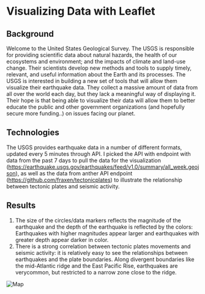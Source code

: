 # Visualizing Data with Leaflet

## Background

Welcome to the United States Geological Survey. The USGS is responsible for providing scientific data about natural hazards, the health of our ecosystems and environment; and the impacts of climate and land-use change. Their scientists develop new methods and tools to supply timely, relevant, and useful information about the Earth and its processes.
The USGS is interested in building a new set of tools that will allow them visualize their earthquake data. They collect a massive amount of data from all over the world each day, but they lack a meaningful way of displaying it. Their hope is that being able to visualize their data will allow them to better educate the public and other government organizations (and hopefully secure more funding..) on issues facing our planet.

## Technologies

The USGS provides earthquake data in a number of different formats, updated every 5 minutes through API. I picked the API with endpoint with data from the past 7 days to pull the data for the visualization (https://earthquake.usgs.gov/earthquakes/feed/v1.0/summary/all_week.geojson), as well as the data from anther API endpoint (https://github.com/fraxen/tectonicplates) to illustrate the relationship between tectonic plates and seismic activity.

## Results

1. The size of the circles/data markers reflects the magnitude of the earthquake and the depth of the earthquake is reflected by the colors: Earthquakes with higher magnitudes appear larger and earthquakes with greater depth appear darker in color.
2. There is a strong correlation between tectonic plates movements and seismic activity:  it is relatively easy to see the relationships between earthquakes and the plate boundaries. Along divergent boundaries like the mid-Atlantic ridge and the East Pacific Rise, earthquakes are verycommon, but restricted to a narrow zone close to the ridge.

![Map](https://github.com/AliceSartori/Leaflet.js/blob/main/Screen%20Shot%202021-03-26%20at%2010.53.56%20AM.png)
